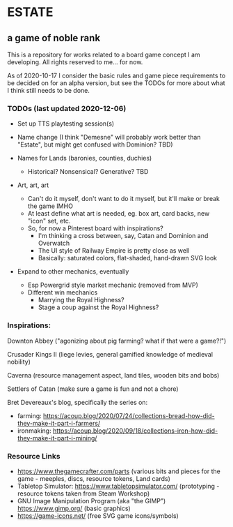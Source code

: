 # ESTATE
## a game of noble rank

This is a repository for works related to a board game concept I am developing.  All rights reserved to me... for now.

As of 2020-10-17 I consider the basic rules and game piece requirements to be decided on for an alpha version, but see the TODOs
for more about what I think still needs to be done.

### TODOs (last updated 2020-12-06)

- Set up TTS playtesting session(s)

- Name change (I think "Demesne" will probably work better than "Estate", but might get confused with Dominion? TBD)

- Names for Lands (baronies, counties, duchies)
  - Historical? Nonsensical? Generative? TBD

- Art, art, art
    - Can't do it myself, don't want to do it myself, but it'll make or break the game IMHO
    - At least define what art is needed, eg. box art, card backs, new "icon" set, etc.
    - So, for now a Pinterest board with inspirations?
        - I'm thinking a cross between, say, Catan and Dominion and Overwatch
        - The UI style of Railway Empire is pretty close as well
        - Basically: saturated colors, flat-shaded, hand-drawn SVG look

- Expand to other mechanics, eventually
  - Esp Powergrid style market mechanic (removed from MVP)
  - Different win mechanics
    - Marrying the Royal Highness?
    - Stage a coup against the Royal Highness?

### Inspirations:
Downton Abbey ("agonizing about pig farming? what if that were a game?!")

Crusader Kings II (liege levies, general gamified knowledge of medieval nobility)

Caverna (resource management aspect, land tiles, wooden bits and bobs)

Settlers of Catan (make sure a game is fun and not a chore)

Bret Devereaux's blog, specifically the series on:
 - farming: https://acoup.blog/2020/07/24/collections-bread-how-did-they-make-it-part-i-farmers/
 - ironmaking: https://acoup.blog/2020/09/18/collections-iron-how-did-they-make-it-part-i-mining/

### Resource Links

- https://www.thegamecrafter.com/parts (various bits and pieces for the game - meeples, discs, resource tokens, Land cards)
- Tabletop Simulator: https://www.tabletopsimulator.com/ (prototyping - resource tokens taken from Steam Workshop)
- GNU Image Manipulation Program (aka "the GIMP") https://www.gimp.org/ (basic graphics)
- https://game-icons.net/ (free SVG game icons/symbols)

